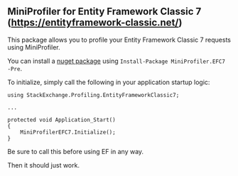 ## MiniProfiler for Entity Framework Classic 7 (https://entityframework-classic.net/)

This package allows you to profile your Entity Framework Classic 7 requests using MiniProfiler.

You can install a [nuget package](https://www.nuget.org/packages/MiniProfiler.EFC7/) using `Install-Package MiniProfiler.EFC7 -Pre`. 

To initialize, simply call the following in your application startup logic:

    using StackExchange.Profiling.EntityFrameworkClassic7;

	...

    protected void Application_Start()
    {
        MiniProfilerEFC7.Initialize();
    }

Be sure to call this before using EF in any way.

Then it should just work.